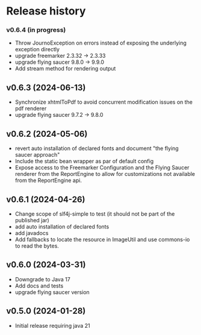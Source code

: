 # Release history

### v0.6.4 (in progress)
- Throw JournoException on errors instead of exposing the underlying exception directly
- upgrade freemarker 2.3.32 -> 2.3.33
- upgrade flying saucer 9.8.0 -> 9.9.0
- Add stream method for rendering output

## v0.6.3 (2024-06-13)
- Synchronize xhtmlToPdf to avoid concurrent modification issues on the pdf renderer
- upgrade flying saucer 9.7.2 -> 9.8.0

## v0.6.2 (2024-05-06)
- revert auto installation of declared fonts and document "the flying saucer approach"
- Include the static bean wrapper as par of default config
- Expose access to the Freemarker Configuration and the Flying Saucer renderer from the ReportEngine
  to allow for customizations not available from the ReportEngine api.

## v0.6.1 (2024-04-26)
- Change scope of slf4j-simple to test (it should not be part of the published jar)
- add auto installation of declared fonts
- add javadocs
- Add fallbacks to locate the resource in ImageUtil and use commons-io to read the bytes.

## v0.6.0 (2024-03-31)
- Downgrade to Java 17
- Add docs and tests
- upgrade flying saucer version

## v0.5.0 (2024-01-28)
- Initial release requiring java 21